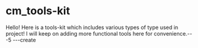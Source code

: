 # cm_tools-kit
Hello! Here is a tools-kit which includes various types of type used in project! I will keep on adding more functional tools here for convenience.---5
---create
